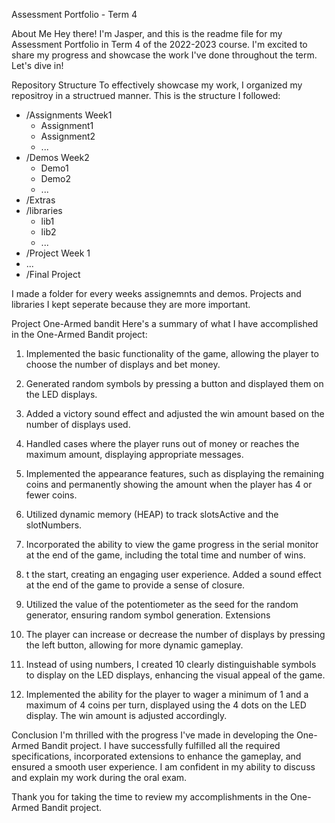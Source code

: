 Assessment Portfolio - Term 4

About Me
Hey there! I'm Jasper, and this is the readme file for my Assessment Portfolio in Term 4 of the 2022-2023 course. I'm excited to share my progress and showcase the work I've done throughout the term. Let's dive in!

Repository Structure
To effectively showcase my work, I organized my repositroy in a structrued manner. This is the structure I followed: 
- /Assignments Week1
  - Assignment1
  - Assignment2
  - ...
- /Demos Week2
  - Demo1
  - Demo2
  - ...
- /Extras
- /libraries
  - lib1
  - lib2
  - ...
- /Project Week 1
- ...
- /Final Project

I made a folder for every weeks assignemnts and demos. Projects and libraries I kept seperate because they are more important.

Project One-Armed bandit
Here's a summary of what I have accomplished in the One-Armed Bandit project:

1. Implemented the basic functionality of the game, allowing the player to choose the number of displays and bet money.
2. Generated random symbols by pressing a button and displayed them on the LED displays.
3. Added a victory sound effect and adjusted the win amount based on the number of displays used.
4. Handled cases where the player runs out of money or reaches the maximum amount, displaying appropriate messages.
5. Implemented the appearance features, such as displaying the remaining coins and permanently showing the amount when the player has 4 or fewer coins.
6. Utilized dynamic memory (HEAP) to track slotsActive and the slotNumbers.
7. Incorporated the ability to view the game progress in the serial monitor at the end of the game, including the total time and number of wins.
8. t the start, creating an engaging user experience.
Added a sound effect at the end of the game to provide a sense of closure.
9. Utilized the value of the potentiometer as the seed for the random generator, ensuring random symbol generation.
Extensions

1. The player can increase or decrease the number of displays by pressing the left button, allowing for more dynamic gameplay.
2. Instead of using numbers, I created 10 clearly distinguishable symbols to display on the LED displays, enhancing the visual appeal of the game.
3. Implemented the ability for the player to wager a minimum of 1 and a maximum of 4 coins per turn, displayed using the 4 dots on the LED display. The win amount is adjusted accordingly.


Conclusion
I'm thrilled with the progress I've made in developing the One-Armed Bandit project. I have successfully fulfilled all the required specifications, incorporated extensions to enhance the gameplay, and ensured a smooth user experience. I am confident in my ability to discuss and explain my work during the oral exam.

Thank you for taking the time to review my accomplishments in the One-Armed Bandit project.